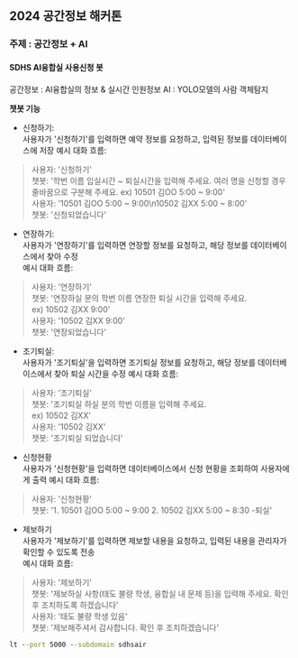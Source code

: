 ## 2024 공간정보 해커톤

### 주제 : 공간정보 + AI
#### SDHS AI융합실 사용신청 봇 

공간정보 : AI융합실의 정보 & 실시간 인원정보
AI : YOLO모델의 사람 객체탐지
  
**챗봇 기능**   

- 신청하기:   
사용자가 '신청하기'를 입력하면 예약 정보를 요청하고, 입력된 정보를 데이터베이스에 저장
예시 대화 흐름:
> 사용자: '신청하기'  
챗봇: '학번 이름 입실시간 ~ 퇴실시간을 입력해 주세요. 여러 명을 신청할 경우 줄바꿈으로 구분해 주세요. ex) 10501 김OO 5:00 ~ 9:00'   
사용자: '10501 김OO 5:00 ~ 9:00\n10502 김XX 5:00 ~ 8:00'   
챗봇: '신청되었습니다'

- 연장하기:   
사용자가 '연장하기'를 입력하면 연장할 정보를 요청하고, 해당 정보를 데이터베이스에서 찾아 수정  
예시 대화 흐름:
> 사용자: '연장하기'   
챗봇: '연장하실 분의 학번 이름 연장한 퇴실 시간을 입력해 주세요.    
ex) 10502 김XX 9:00'   
사용자: '10502 김XX 9:00'   
챗봇: '연장되었습니다'   

- 조기퇴실:   
사용자가 '조기퇴실'을 입력하면 조기퇴실 정보를 요청하고, 해당 정보를 데이터베이스에서 찾아 퇴실 시간을 수정
예시 대화 흐름:   
> 사용자: '조기퇴실'   
챗봇: '조기퇴실 하실 분의 학번 이름을 입력해 주세요.    
ex) 10502 김XX'   
사용자: '10502 김XX'   
챗봇: '조기퇴실 되었습니다'   

- 신청현황    
사용자가 '신청현황'을 입력하면 데이터베이스에서 신청 현황을 조회하여 사용자에게 출력 
예시 대화 흐름:   
> 사용자: '신청현황'   
챗봇: '1. 10501 김OO 5:00 ~ 9:00 2. 10502 김XX 5:00 ~ 8:30 -퇴실'  

- 제보하기   
사용자가 '제보하기'를 입력하면 제보할 내용을 요청하고, 입력된 내용을 관리자가 확인할 수 있도록 전송  
예시 대화 흐름:   
> 사용자: '제보하기'   
챗봇: '제보하실 사항(태도 불량 학생, 융합실 내 문제 등)을 입력해 주세요. 확인 후 조치하도록 하겠습니다'   
사용자: '태도 불량 학생 있음'   
챗봇: '제보해주셔서 감사합니다. 확인 후 조치하겠습니다'



```cmd
lt --port 5000 --subdomain sdhsair
```